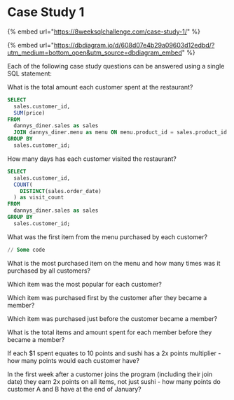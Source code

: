# Case Study 1

{% embed url="https://8weeksqlchallenge.com/case-study-1/" %}

{% embed url="https://dbdiagram.io/d/608d07e4b29a09603d12edbd/?utm_medium=bottom_open&utm_source=dbdiagram_embed" %}

Each of the following case study questions can be answered using a single SQL statement:

What is the total amount each customer spent at the restaurant?

```sql
SELECT 
  sales.customer_id, 
  SUM(price) 
FROM 
  dannys_diner.sales as sales 
  JOIN dannys_diner.menu as menu ON menu.product_id = sales.product_id 
GROUP BY 
  sales.customer_id;
```

How many days has each customer visited the restaurant?

```sql
SELECT 
  sales.customer_id, 
  COUNT(
    DISTINCT(sales.order_date)
  ) as visit_count
FROM 
  dannys_diner.sales as sales 
GROUP BY 
  sales.customer_id;
```

What was the first item from the menu purchased by each customer?

```sql
// Some code
```

What is the most purchased item on the menu and how many times was it purchased by all customers?



Which item was the most popular for each customer?



Which item was purchased first by the customer after they became a member?



Which item was purchased just before the customer became a member?



What is the total items and amount spent for each member before they became a member?



If each $1 spent equates to 10 points and sushi has a 2x points multiplier - how many points would each customer have?



In the first week after a customer joins the program (including their join date) they earn 2x points on all items, not just sushi - how many points do customer A and B have at the end of January?


